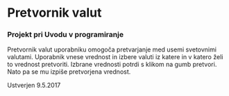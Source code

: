 # Pretvornik valut

### Projekt pri Uvodu v programiranje


Pretvornik valut uporabniku omogoča pretvarjanje med usemi svetovnimi valutami. Uporabnik vnese vrednost in izbere valuti iz katere in v katero želi to vrednost pretvoriti. Izbrane vrednosti potrdi s klikom na gumb pretvori. Nato pa se mu izpiše pretvorjena vrednost.

Ustverjen 9.5.2017
